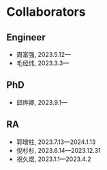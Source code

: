 <!-- # 🤝 Collaborators -->

# Collaborators

## Engineer

- 周富强, 2023.5.12—
- 毛经纬, 2023.3.3—

## PhD

- 邱烨卿, 2023.9.1—

## RA

- 郭增柱, 2023.7.13—2024.1.13
- 倪杉杉, 2023.6.14—2023.12.31
- 祝久煜, 2023.1.1—2023.4.2
